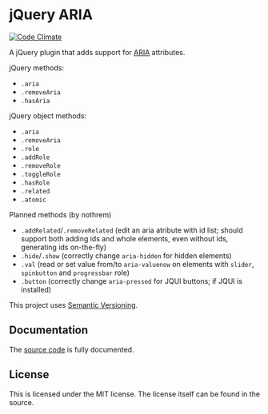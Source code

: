 # jQuery ARIA

[![Code Climate](https://codeclimate.com/github/nothrem/jquery-aria.png)](https://codeclimate.com/github/nothrem/jquery-aria)

A jQuery plugin that adds support for [ARIA](http://www.w3.org/WAI/intro/aria) attributes.

jQuery methods:
  * `.aria`
  * `.removeAria`
  * `.hasAria`

jQuery object methods:
  * `.aria`
  * `.removeAria`
  * `.role` 
  * `.addRole`
  * `.removeRole`
  * `.toggleRole`
  * `.hasRole`
  * `.related`
  * `.atomic`

Planned methods (by nothrem)
  * `.addRelated`/`.removeRelated` (edit an aria atribute with id list; should support both adding ids and whole elements, even without ids, generating ids on-the-fly)
  * `.hide`/`.show` (correctly change `aria-hidden` for hidden elements)
  * `.val` (read or set value from/to `aria-valuenow` on elements with `slider`, `spinbutton` and `progressbar` role)
  * `.button` (correctly change `aria-pressed` for JQUI buttons; if JQUI is installed)


This project uses [Semantic Versioning](http://semver.org/).

## Documentation

The [source code](https://github.com/nothrem/jquery-aria/blob/master/src/jquery.aria.js) is fully documented.

## License

This is licensed under the MIT license. The license itself can be found in the source.
